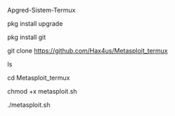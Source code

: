 Apgred-Sistem-Termux

pkg install upgrade

pkg install git

git clone https://github.com/Hax4us/Metasploit_termux

ls

cd Metasploit_termux

chmod +x metasploit.sh

./metasploit.sh
